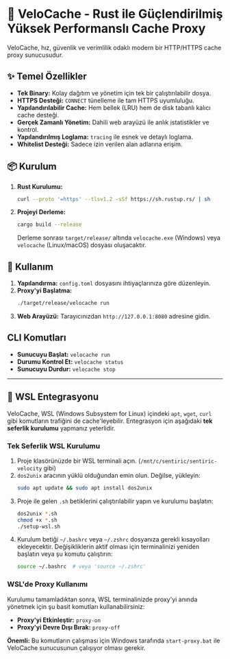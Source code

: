 # 🚀 VeloCache - Rust ile Güçlendirilmiş Yüksek Performanslı Cache Proxy

VeloCache, hız, güvenlik ve verimlilik odaklı modern bir HTTP/HTTPS cache proxy sunucusudur.

## ✨ Temel Özellikler

- **Tek Binary:** Kolay dağıtım ve yönetim için tek bir çalıştırılabilir dosya.
- **HTTPS Desteği:** `CONNECT` tünelleme ile tam HTTPS uyumluluğu.
- **Yapılandırılabilir Cache:** Hem bellek (LRU) hem de disk tabanlı kalıcı cache desteği.
- **Gerçek Zamanlı Yönetim:** Dahili web arayüzü ile anlık istatistikler ve kontrol.
- **Yapılandırılmış Loglama:** `tracing` ile esnek ve detaylı loglama.
- **Whitelist Desteği:** Sadece izin verilen alan adlarına erişim.

## 📦 Kurulum

1.  **Rust Kurulumu:**
    ```bash
    curl --proto '=https' --tlsv1.2 -sSf https://sh.rustup.rs/ | sh
    ```

2.  **Projeyi Derleme:**
    ```bash
    cargo build --release
    ```
    Derleme sonrası `target/release/` altında `velocache.exe` (Windows) veya `velocache` (Linux/macOS) dosyası oluşacaktır.

## 🚀 Kullanım

1.  **Yapılandırma:** `config.toml` dosyasını ihtiyaçlarınıza göre düzenleyin.
2.  **Proxy'yi Başlatma:**
    ```bash
    ./target/release/velocache run
    ```
3.  **Web Arayüzü:**
    Tarayıcınızdan `http://127.0.0.1:8080` adresine gidin.

## CLI Komutları

- **Sunucuyu Başlat:** `velocache run`
- **Durumu Kontrol Et:** `velocache status`
- **Sunucuyu Durdur:** `velocache stop`

---

## 🐧 WSL Entegrasyonu

VeloCache, WSL (Windows Subsystem for Linux) içindeki `apt`, `wget`, `curl` gibi komutların trafiğini de cache'leyebilir. Entegrasyon için aşağıdaki **tek seferlik kurulumu** yapmanız yeterlidir.

### Tek Seferlik WSL Kurulumu

1.  Proje klasörünüzde bir WSL terminali açın. (`/mnt/c/sentiric/sentiric-velocity` gibi)
2.  `dos2unix` aracının yüklü olduğundan emin olun. Değilse, yükleyin:
    ```bash
    sudo apt update && sudo apt install dos2unix
    ```
3.  Proje ile gelen `.sh` betiklerini çalıştırılabilir yapın ve kurulumu başlatın:
    ```bash
    dos2unix *.sh
    chmod +x *.sh
    ./setup-wsl.sh
    ```
4.  Kurulum betiği `~/.bashrc` veya `~/.zshrc` dosyanıza gerekli kısayolları ekleyecektir. Değişikliklerin aktif olması için terminalinizi yeniden başlatın veya şu komutu çalıştırın:
    ```bash
    source ~/.bashrc  # veya 'source ~/.zshrc'
    ```

### WSL'de Proxy Kullanımı

Kurulumu tamamladıktan sonra, WSL terminalinizde proxy'yi anında yönetmek için şu basit komutları kullanabilirsiniz:

-   **Proxy'yi Etkinleştir:** `proxy-on`
-   **Proxy'yi Devre Dışı Bırak:** `proxy-off`

**Önemli:** Bu komutların çalışması için Windows tarafında `start-proxy.bat` ile VeloCache sunucusunun çalışıyor olması gerekir.